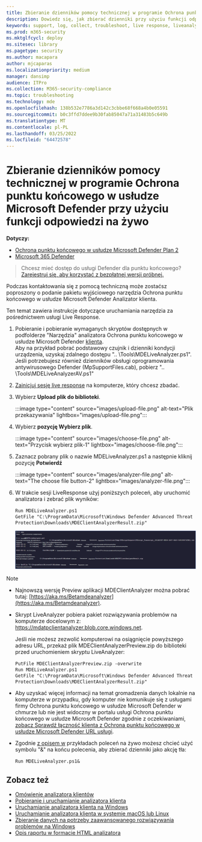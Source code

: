 ```yaml
---
title: Zbieranie dzienników pomocy technicznej w programie Ochrona punktu końcowego w usłudze Microsoft Defender przy użyciu funkcji odpowiedzi na żywo
description: Dowiedz się, jak zbierać dzienniki przy użyciu funkcji odpowiedzi na żywo w celu rozwiązywania Ochrona punktu końcowego w usłudze Microsoft Defender problemów
keywords: support, log, collect, troubleshoot, live response, liveanalyzer, analyzer, live, response
ms.prod: m365-security
ms.mktglfcycl: deploy
ms.sitesec: library
ms.pagetype: security
ms.author: macapara
author: mjcaparas
ms.localizationpriority: medium
manager: dansimp
audience: ITPro
ms.collection: M365-security-compliance
ms.topic: troubleshooting
ms.technology: mde
ms.openlocfilehash: 138b532e7786a3d142c3cbbe68f668a4b0e05591
ms.sourcegitcommit: b0c3ffd7ddee9b30fab85047a71a31483b5c649b
ms.translationtype: MT
ms.contentlocale: pl-PL
ms.lasthandoff: 03/25/2022
ms.locfileid: "64472578"
---
```

# <a name="collect-support-logs-in-microsoft-defender-for-endpoint-using-live-response"></a>Zbieranie dzienników pomocy technicznej w programie Ochrona punktu końcowego w usłudze Microsoft Defender przy użyciu funkcji odpowiedzi na żywo


**Dotyczy:**
- [Ochrona punktu końcowego w usłudze Microsoft Defender Plan 2](https://go.microsoft.com/fwlink/?linkid=2154037)
- [Microsoft 365 Defender](https://go.microsoft.com/fwlink/?linkid=2118804)

> Chcesz mieć dostęp do usługi Defender dla punktu końcowego? [Zarejestruj się, aby korzystać z bezpłatnej wersji próbnej.](https://signup.microsoft.com/create-account/signup?products=7f379fee-c4f9-4278-b0a1-e4c8c2fcdf7e&ru=https://aka.ms/MDEp2OpenTrial?ocid=docs-wdatp-pullalerts-abovefoldlink)


Podczas kontaktowania się z pomocą techniczną może zostaćsz poproszony o podanie pakietu wyjściowego narzędzia Ochrona punktu końcowego w usłudze Microsoft Defender Analizator klienta.

Ten temat zawiera instrukcje dotyczące uruchamiania narzędzia za pośrednictwem usługi Live Response.

1. Pobieranie i pobieranie wymaganych skryptów dostępnych w podfolderze "Narzędzia" analizatora Ochrona punktu końcowego w usłudze Microsoft Defender [klienta](https://aka.ms/BetaMDEAnalyzer). <br>
Aby na przykład pobrać podstawowy czujnik i dzienniki kondycji urządzenia, uzyskaj zdalnego dostępu ".. \Tools\MDELiveAnalyzer.ps1".<br>
Jeśli potrzebujesz również dzienników obsługi oprogramowania antywirusowego Defender (MpSupportFiles.cab), pobierz ".. \Tools\MDELiveAnalyzerAV.ps1" 

2. [Zainicjuj sesję live response](live-response.md#initiate-a-live-response-session-on-a-device) na komputerze, który chcesz zbadać.

3. Wybierz **Upload plik do biblioteki**.

   :::image type="content" source="images/upload-file.png" alt-text="Plik przekazywania" lightbox="images/upload-file.png":::

4. Wybierz **pozycję Wybierz plik**.

   :::image type="content" source="images/choose-file.png" alt-text="Przycisk wybierz plik-1" lightbox="images/choose-file.png":::

5. Zaznacz pobrany plik o nazwie MDELiveAnalyzer.ps1 a następnie kliknij pozycję **Potwierdź**

   :::image type="content" source="images/analyzer-file.png" alt-text="The choose file button-2" lightbox="images/analyzer-file.png":::

6. W trakcie sesji LiveResponse użyj poniższych poleceń, aby uruchomić analizatora i zebrać plik wyników:

    ```console
    Run MDELiveAnalyzer.ps1
    GetFile "C:\ProgramData\Microsoft\Windows Defender Advanced Threat Protection\Downloads\MDEClientAnalyzerResult.zip"
    ```

    [![Obraz poleceń.](images/analyzer-commands.png)](images/analyzer-commands.png#lightbox)

> [!NOTE]
>
> - Najnowszą wersję Preview aplikacji MDEClientAnalyzer można pobrać tutaj: [https://aka.ms/Betamdeanalyzer](https://aka.ms/Betamdeanalyzer).
>
> - Skrypt LiveAnalyzer pobiera pakiet rozwiązywania problemów na komputerze docelowym z: https://mdatpclientanalyzer.blob.core.windows.net.
>
>   Jeśli nie możesz zezwolić komputerowi na osiągnięcie powyższego adresu URL, przekaż plik MDEClientAnalyzerPreview.zip do biblioteki przed uruchomieniem skryptu LiveAnalyzer:
>
>   ```console
>   PutFile MDEClientAnalyzerPreview.zip -overwrite
>   Run MDELiveAnalyzer.ps1
>   GetFile "C:\ProgramData\Microsoft\Windows Defender Advanced Threat Protection\Downloads\MDEClientAnalyzerResult.zip"
>   ```
>
> - Aby uzyskać więcej informacji na temat gromadzenia danych lokalnie na komputerze w przypadku, gdy komputer nie komunikuje się z usługami firmy Ochrona punktu końcowego w usłudze Microsoft Defender w chmurze lub nie jest widoczny w portalu usługi Ochrona punktu końcowego w usłudze Microsoft Defender zgodnie z oczekiwaniami, [zobacz Sprawdź łączność klienta z Ochrona punktu końcowego w usłudze Microsoft Defender URL usługi](configure-proxy-internet.md#verify-client-connectivity-to-microsoft-defender-for-endpoint-service-urls).
> 
> - Zgodnie [z opisem w](live-response-command-examples.md) przykładach poleceń na żywo możesz chcieć użyć symbolu "&" na końcu polecenia, aby zbierać dzienniki jako akcję tła:
>   ```console
>   Run MDELiveAnalyzer.ps1&
>   ```


## <a name="see-also"></a>Zobacz też
- [Omówienie analizatora klientów](overview-client-analyzer.md)
- [Pobieranie i uruchamianie analizatora klienta](download-client-analyzer.md)
- [Uruchamianie analizatora klienta na Windows](run-analyzer-windows.md)
- [Uruchamianie analizatora klienta w systemie macOS lub Linux](run-analyzer-macos-linux.md)
- [Zbieranie danych na potrzeby zaawansowanego rozwiązywania problemów na Windows](data-collection-analyzer.md)
- [Opis raportu w formacie HTML analizatora](analyzer-report.md)
